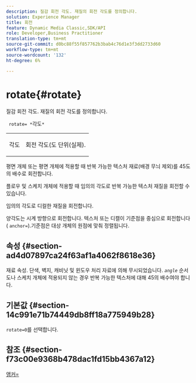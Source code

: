 ```yaml
---
description: 질감 회전 각도. 재질의 회전 각도를 정의합니다.
solution: Experience Manager
title: 회전
feature: Dynamic Media Classic,SDK/API
role: Developer,Business Practitioner
translation-type: tm+mt
source-git-commit: d0bc88f55f857762b3bab4c76d1e3f3dd2733d60
workflow-type: tm+mt
source-wordcount: '132'
ht-degree: 6%

---
```



# rotate{#rotate}

질감 회전 각도. 재질의 회전 각도를 정의합니다.

` rotate= *`각도`*`

<table id="simpletable_F1A87ECD86E8429788825374A6882CB9"> 
 <tr class="strow"> 
  <td class="stentry"> <p> <span class="varname"> 각도 </span> </p> </td> 
  <td class="stentry"> <p>회전 각도(도 단위(실제). </p> </td> 
 </tr> 
</table>

평면 개체 또는 평면 개체에 적용할 때 반복 가능한 텍스처 재료(배경 무늬 제외)를 45도의 배수로 회전합니다.

플로우 및 스케치 개체에 적용할 때 임의의 각도로 반복 가능한 텍스처 재질을 회전할 수 있습니다.

임의의 각도로 디컬한 재질을 회전합니다.

양각도는 시계 방향으로 회전합니다. 텍스처 또는 디캘이 기준점을 중심으로 회전합니다( `anchor=`).기준점은 대상 개체의 원점에 맞춰 정렬됩니다.

## 속성 {#section-ad4d07897ca24f63af1a4062f8618e36}

재료 속성. 단색, 벽지, 캐비닛 및 윈도우 처리 자료에 의해 무시되었습니다. *`angle`* 순서도나 스케치 개체에 적용되지 않는 경우 반복 가능한 텍스처에 대해 45의 배수여야 합니다.

## 기본값 {#section-14c991e71b74449db8ff18a775949b28}

`rotate=0`를 선택합니다.

## 참조 {#section-f73c00e9368b478dac1fd15bb4367a12}

[앵커=](../../../../../ir-api/http-protocol/image-rendering-api-ref/c-ir-http-protocol-ref/c-ir-http-protocol-command-reference/r-ir-http-anchor.md#reference-d53923d785c9442997dc7f2199524c26)
